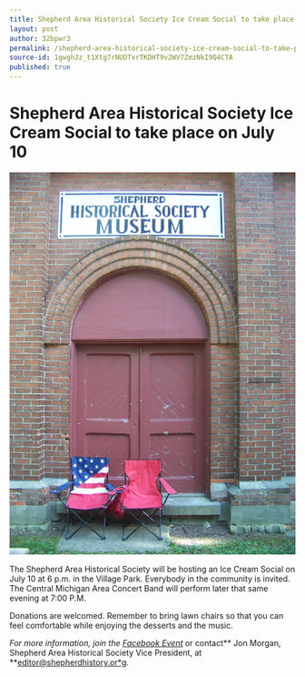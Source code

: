 ```yaml
---
title: Shepherd Area Historical Society Ice Cream Social to take place on July 10
layout: post
author: 32bpwr3
permalink: /shepherd-area-historical-society-ice-cream-social-to-take-place-on-july-10/
source-id: 1gwghJz_t1Xtg7rNUDTxrTKDHT9v2WV7ZmzNkI9Q4CTA
published: true
---
```

#  Shepherd Area Historical Society Ice Cream Social to take place on July 10   

![image alt text](/public/uPIILBaRSobV7XGKg5nfHg_img_0.jpg)

The Shepherd Area Historical Society will be hosting an Ice Cream Social on July 10 at 6 p.m. in the Village Park. Everybody in the community is invited. The Central Michigan Area Concert Band will perform later that same evening at 7:00 P.M.

Donations are welcomed. Remember to bring lawn chairs so that you can feel comfortable while enjoying the desserts and the music.

*For more information, join the [Facebook Event](https://www.facebook.com/events/1389978637748781/?acontext=%7B%22ref%22%3A%223%22%2C%22ref_newsfeed_story_type%22%3A%22regular%22%2C%22feed_story_type%22%3A%22117%22%2C%22action_history%22%3A%22null%22%7D)* or contact** Jon Morgan, Shepherd Area Historical Society Vice President, at **[editor@shepherdhistory.or*g](mailto:editor@shepherdhistory.org)*.*

